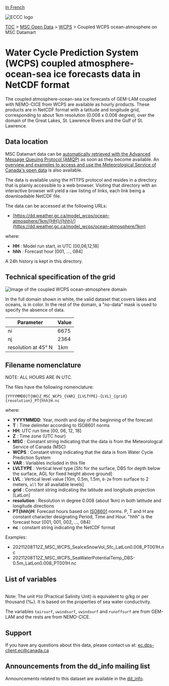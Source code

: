 [In French](readme_wcps-atm-ocean-datamart_fr.md)

![ECCC logo](../../img_eccc-logo.png)

[TOC](../../readme_en.md) > [MSC Open Data](../readme_en.md) > [WCPS](readme_wcps_en.md) > Coupled WCPS ocean-atmosphere on MSC Datamart 

# Water Cycle Prediction System (WCPS) coupled atmosphere-ocean-sea ice forecasts data in NetCDF format

The coupled atmosphere-ocean-sea ice forecasts of GEM-LAM coupled with NEMO-CICE from WCPS are available as hourly products. These products are in NetCDF format with a latitude and longitude grid, corresponding to about 1km resolution (0.008 x 0.008 degree), over the domain of the Great Lakes, St. Lawrence Rivers and the Gulf of St. Lawrence.

## Data location 

MSC Datamart data can be [automatically retrieved with the Advanced Message Queuing Protocol (AMQP)](../../msc-datamart/amqp_en.md) as soon as they become available. An [overview and examples to access and use the Meteorological Service of Canada's open data](../../usage/readme_en.md) is also available.

The data is available using the HTTPS protocol and resides in a directory that is plainly accessible to a web browser. Visiting that directory with an interactive browser will yield a raw listing of links, each link being a downloadable NetCDF file.

The data can be accessed at the following URLs: 

* [https://dd.weather.gc.ca/model_wcps/ocean-atmosphere/1km/{HH}/{hhh}/](https://dd.weather.gc.ca/model_wcps/ocean-atmosphere/1km)                  

where:

* __HH__ : Model run start, in UTC [00,06,12,18]
* __hhh__ : Forecast hour [001, ..., 084] 

A 24h history is kept in this directory.

## Technical specification of the grid

![Image of the coupled WCPS ocean-atmosphere domain](https://collaboration.cmc.ec.gc.ca/cmc/cmos/public_doc/msc-data/nwp_wcps/grille_wcps_ocean-atm.png)

In the full domain shown in white, the valid dataset that covers lakes and oceans, is in color. In the rest of the domain, a "no-data" mask is used to specify the absence of data.

| Parameter | Value |
| ------ | ------ |
| ni | 6675 |
| nj | 2364 |
| resolution at 45° N | 1km |

## Filename nomenclature

NOTE: ALL HOURS ARE IN UTC.

The files have the following nomenclature: 

`{YYYYMMDD}T{HH}Z_MSC_WCPS_{VAR}_{LVLTYPE}-{LVL}_{grid}{resolution}_PT{hhh}H.nc`

where:

* __YYYYMMDD__: Year, month and day of the beginning of the forecast
* __T__ : Time delimiter according to ISO8601 norms
* __HH__: UTC run time [00, 06, 12, 18]
* __Z__ : Time zone (UTC hour)
* __MSC__ : Constant string indicating that the data is from the Meteorologcal Service of Canada (MSC)
* __WCPS__ : Constant string indicating that the data is from Water Cycle Prediction System
* __VAR__ : Variables included in this file 
* __LVLTYPE__ : Vertical level type [Sfc for the surface, DBS for depth below the surface, AGL for fixed height above ground]
* __LVL__ : Vertical level value [10m, 0.5m, 1.5m, `0-2m` from surface to 2 meters, `all` for all available levels]
* __grid__ : Constant string indicating the latitude and longitude projection [LatLon]
* __resolution__ : Resolution in degree 0.008 (about 1km) in both latitude and longitude directions 
* __PT{hhh}H__: Forecast hours based on [ISO8601](https://en.wikipedia.org/wiki/ISO_8601) norms. P, T and H are constant character designating Period, Time and Hour. "hhh" is the forecast hour [001, 001, 002, ..., 084]
* __nc__ : constant string indicating the NetCDF format

Examples:

* 20211208T12Z_MSC_WCPS_SeaIceSnowVol_Sfc_LatLon0.008_PT001H.nc
* 20211208T12Z_MSC_WCPS_SeaWaterPotentialTemp_DBS-0.5m_LatLon0.008_PT001H.nc

## List of variables 

<table id="csv-table" class="display"></table>

<link href="https://cdn.jsdelivr.net/npm/simple-datatables@latest/dist/style.css" rel="stylesheet" type="text/css">
<script src="https://cdn.jsdelivr.net/npm/simple-datatables@latest"></script>
<script src="../../../js/variables_datatable.js" type="text/javascript"></script>
<script>
  loadTable("csv-table", "../../../assets/csv/WCPS_en.csv", "EN");
</script>

Note: The unit `PSU` (Practical Salinity Unit) is equivalent to g/kg or per thousand (‰). It is based on the properties of sea water conductivity.

The variables `tairsurf`, `uwindsurf`, `vwindsurf` and `runoffsurf` are from GEM-LAM and the rests are from NEMO-CICE. 

## Support

If you have any questions about this data, please contact us at: [ec.dps-client.ec@canada.ca](mailto:ec.dps-client.ec@canada.ca)

## Announcements from the dd_info mailing list

Announcements related to this dataset are available in the [dd_info](https://comm.collab.science.gc.ca/mailman3/postorius/lists/dd_info/).

